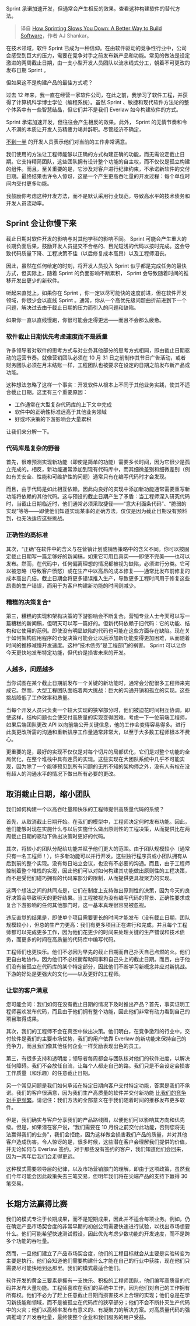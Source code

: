 
<!--
title: Sprint如何让你慢下来：一种更好的软件构建方式
cover: https://cdn.thenewstack.io/media/2024/05/e06fbfcf-athletics-3108410_1280.jpg
-->

Sprint 承诺加速开发，但通常会产生相反的效果。查看这种构建软件的替代方法。

> 译自 [How Sprinting Slows You Down: A Better Way to Build Software](https://thenewstack.io/how-sprinting-slows-you-down-a-better-way-to-build-software/)，作者 AJ Shankar。

在技术领域，软件 Sprint 已成为一种信仰。在由软件驱动的竞争性行业中，公司会感受到巨大的压力，需要在竞争对手之前发布新产品和功能。常见的做法是设定激进的两周截止日期，由一支小型开发人员团队以流水线式分工，朝着不可更改的发布日期 Sprint 。

但如果这不是构建产品的最佳方式呢？

过去 12 年来，我一直在经营一家软件公司，在此之前，我学习了软件工程，并获得了计算机科学博士学位（编程系统）。虽然 Sprint 、敏捷和现代软件方法论的整个体系中有一些智慧结晶，但它们并不是我们 Everlaw 如今构建软件的方式。

 Sprint 承诺加速开发，但往往会产生相反的效果。此外， Sprint 的无情节奏和令人不满的本质让开发人员精疲力竭并辞职。尽管经济不确定，

[不到一半](https://www.enterprisedb.com/blog/how-build-employee-satisfaction-edb-open-source-talent-survey-2022) 的开发人员表示他们对当前的工作非常满意。

我们使用的方法让工程师能够以正确的方式构建正确的功能，而无需设定截止日期。它支持精简团队，这些团队拥有设计整个功能的自主权，而不仅仅是孤立构建的组件。而且，至关重要的是，它涉及对客户进行纪律约束，不承诺新软件的交付日期。最终结果也许令人惊讶，这是一个产生更高吞吐量的开发过程：每个单位时间内交付更多功能。

我鼓励你考虑这种开发方法，而不是默认采用行业规范，导致高水平的技术债务和开发人员流动率。

##  Sprint 会让你慢下来

截止日期对软件开发的影响与对其他学科的影响不同。 Sprint 可能会产生重大的长期负面后果，鼓励开发人员提交不合格的、目光短浅的代码以按时完成。这会导致代码质量下降、工程决策不佳（以后修复成本高昂）以及工程师沮丧。

因此，虽然在任何给定的时刻，将开发人员投入 Sprint 似乎都是完成任务的最快方式，但实际上，随着 Sprint 的负面影响不断累积， Sprint 会导致随着时间的推移开发出更少的新软件。

听起来直觉上，如果你在 Sprint ，你一定以尽可能快的速度前进，但在软件开发领域，你很少会以直线 Sprint 。通常，你从一个高优先级问题曲折前进到下一个问题，解决过去由于截止日期的压力而引入的问题和缺陷。

如果你一直以直线慢跑，你很可能会走得更远——而且不会那么疲惫。

### 软件截止日期优先考虑速度而不是质量

许多领导者对软件的思考方式与对业务其他部分的思考方式相同，即由截止日期驱动的运营节奏。就像营销团队必须在 10 月 31 日之前制作其节日广告活动，或者财务团队必须在月末结账一样，工程团队也被要求在设定的日期之前发布新产品或功能。

这种想法忽略了这样一个事实：开发软件从根本上不同于其他业务实践，使其不适合截止日期。这里有三个重要原因：

- 工作通常在大型复杂代码库的上下文中完成
- 软件中的正确性标准远高于其他业务领域
- 好或坏决策的下游影响会大量累积

让我们来分解一下。

### 代码库是复杂的野兽

首先，很难预测实现新功能（即使是简单的功能）需要多长时间，因为它很少是孤立完成的。相反，新功能通常添加到现有代码库中，而其细微差别和细微差别（例如有关安全、性能和可维护性的问题）通常只有在编写代码时才会发现。

而且，由于代码是如此相互依赖，因此向良好的实现中添加新功能通常需要重写新功能将依赖的其他代码。这与预设的截止日期产生了矛盾：当工程师深入研究代码时，当截止日期临近时，他们通常必须采取捷径——“意大利面条代码”、“脆弱的实现”等等——即使他们知道实现某事的正确方法，仅仅是因为截止日期没有预料到，也无法适应这些挑战。

### 正确性的高标准

其次，“正确”在软件中的含义与在营销计划或销售策略中的含义不同。你可以按固定截止日期写一篇足够好的新闻稿，如果它可用且真实——即使不完美——也可以发布。然而，在代码中，任何偏离理想的情况都被视为缺陷，必须进行分类。它可以被忽略（导致客户愤怒）或在生产中以高昂的成本修复——通常比发布前修复的成本高出几倍。截止日期会将更多错误推入生产，导致更多工程时间用于修复这些昂贵的生产错误，而用于为客户构建新功能的时间则减少。

### 糟糕的决策复合*

第三，糟糕的实现和架构决策的下游影响会不断复合。营销专业人士今天可以写一篇糟糕的新闻稿，但明天可以写一篇好的。但新代码依赖于旧代码：它的功能、结构和它使用的范例。即使没有明显缺陷的代码也可能在这些方面存在缺陷。现在关于如何架构应用程序的仓促决策可能会让以后添加新功能变得更加困难，从而随着时间的推移减慢开发速度。这种“技术债务”是工程部门的祸害。 Sprint 可以让你今天更快地发布特定功能，但代价是损害未来的开发。

### 人越多，问题越多

当你试图在某个截止日期前发布一个关键的新功能时，通常会分配很多工程师来完成它。然而，大型工程团队面临着两大挑战：巨大的沟通开销和孤立的实现。这些挑战降低了工作效率和质量。

当每个开发人员只负责一个较大实现的狭窄部分时，他们被迫花时间相互协调，即使这样，结构问题也会使交付高质量的实现变得困难。考虑一下一位前端工程师，如果后端团队更改 API 以向前端公开关键信息，他的工作会变得容易得多。进行此类更改所需的沟通和重新排序工作量通常非常大，以至于大多数工程师根本不费心。

更重要的是，最好的实现不仅仅是对每个切片的局部优化，它们是对整个功能的全局优化，在整个堆栈中具有连贯的实现。这些实现在大团队系统中几乎不可能实现，因为除了一个能够预见到所有问题的无所不知的架构师之外，没有人有权在没有超人的沟通水平的情况下做出所有必要的更改。

## 取消截止日期，缩小团队

我们如何构建一个以高吞吐量和快乐的工程师提供高质量代码的系统？

首先，从取消截止日期开始。在我们的模型中，工程师决定何时发布功能。因此，他们能够对现在实施什么与以后实施什么做出原则性的工程决策，从而提供比在两周截止日期的驱动下做出决策时更好的代码。

其次，将较小的团队分配给功能并赋予他们更大的范围。由于团队规模较小（通常只有一名工程师！），许多新功能可以并行开发。这些独行程序员或小团队拥有从后到前的整个实现。没有每日站立会议，也没有不必要的沟通。而且，由于工程师控制着整个堆栈的实现，因此他们可以对如何构建其功能做出原则性的工程决策，而不是受他们碰巧拥有的代码库部分的限制，从而提供更具凝聚力的实现。

这两个想法之间的共同点是，它们在制度上支持做出原则性的决策，因为今天的良好决策会导致明天的更好结果。当工程被视为没有编写代码的背景、正确性要求或复合下游影响的任何其他部门时，这一基本真理很容易被忽视。

违反直觉的结果是，即使单个项目需要更长的时间才能发布（没有截止日期，团队规模较小），但总的生产力更高：我们有更多项目正在进行和完成，并且每个工程师都可以完成更多工作，因为他们花更少的时间来处理关键的生产错误和技术债务，而更多的时间在高质量的代码库中编写代码。

工程师们也更快乐。他们不必因为早先的截止日期而自己扑灭自己点燃的火。他们更自由地协作，因为他们不必权衡帮助同事和自己头上的截止日期。而且，由于他们没有被孤立在代码库的某个特定部分，因此他们不断学习新概念并应对新挑战。下游的好处是更强大的文化——以及更好的工程师。

### 让您的客户满意

您可能会问：我们如何在没有截止日期的情况下及时推出产品？首先，事实证明工程师喜欢发布代码，而且由于他们拥有整个功能，因此他们非常有动力看到自己的项目取得成果。

其次，我们的工程师不会在真空中做出决策。他们明白，在竞争激烈的行业中，交付软件是我们的主要市场优势，我们的用户依靠 Everlaw 的新功能来保持自己的竞争力，而且我们像其他任何企业一样奖励表现出色的员工。

第三，有很多支持和透明度；领导者每周都会与团队核对他们的软件进度，以解决任何障碍。我们不会放任自流，让每个人都走自己的路。我们只是不会设定会损害工作质量（和乐趣）的任意截止日期。

另一个常见问题是我们如何承诺在特定日期向客户交付特定功能，答案是我们不承诺。我们的客户很满意，因为我们生产高质量的软件并交付新功能 [比我们的竞争对手更频繁](https://support.everlaw.com/hc/en-us/sections/201109835-Release-Notes)。请记住：我们方法的全部意义在于我们随着时间的推移发布更多软件。

但是，我们确实与客户分享我们的产品路线图，以便他们可以影响其方向和优先级。但是，如果潜在客户说，“我们需要在 10 月份之前交付此功能，否则您将无法赢得我们的业务”，我们会拒绝，因为这样做会损害我们产品的质量，并对其他客户造成伤害。令人惊讶的是，很多时候，这些潜在客户会理解我们提供的价值，并无论如何与 Everlaw 签约。对于那些没有签约的客户，我们知道他们会回来，因为一两年后我们会走得更远。

这种模式需要领导层的纪律，以及市场营销部门的理解，即由于这项政策，虽然我们今年可能会因此政策失去三笔交易，但明年我们将在尖端产品的支持下赢得 30 笔交易。

## 长期方法赢得比赛

我们的模式专注于长期成果，而不是短期成果，因此并不适合每项业务。例如，仍在确定产品市场契合度的非常早期的初创公司需要快速进行试验，以找出市场想要什么。他们可能希望快速测试假设，因此优先考虑少数功能的开发速度，而不是跨多个功能的吞吐量。

然而，一旦他们建立了产品市场契合度，他们的工程目标就会从主要是实验转变为主要是执行。他们会知道他们需要构建什么才能在自己的行业中获胜，现在他们只需要尽可能快地到达那里。我们的模式最适合他们。

软件开发的黄金三要素是拥有一支快乐、积极的工程师团队，他们编写高质量的代码并发布大量功能。工程师喜欢在我们的系统中工作，因为他们对自己的工作拥有所有权。他们不必为了赶上任意截止日期而损害技术上合理的实现；他们总是在学习新技能和领域，而不是被孤立在代码库的狭窄部分；他们不会不断扑灭生产代码中的火灾；他们以高频率发布有意义的、有凝聚力的解决方案。对高质量代码的强调推动了开发吞吐量，最终使整个企业和我们服务的用户受益。
